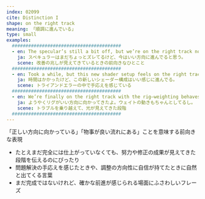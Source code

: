 ```yaml
---
index: 02099
cite: Distinction I
shape: on the right track
meaning: 「順調に進んでいる」
type: small
examples:
  ########################################
  - en: The specular’s still a bit off, but we’re on the right track now.
    ja: スペキュラーはまだちょっとズレてるけど、今はいい方向に進んでると思う。
    scene: 改善の兆しが見えてきているときの前向きなひとこと
  ########################################
  - en: Took a while, but this new shader setup feels on the right track.
    ja: 時間はかかったけど、この新しいシェーダー構成はいい感じに進んでる。
    scene: トライアンドエラーの中で手応えを感じている
  ########################################
  - en: We’re finally on the right track with the rig—weighting behaves properly now.
    ja: ようやくリグがいい方向に向かってきたよ。ウェイトの動きもちゃんとしてるし。
    scene: トラブルを乗り越えて、光が見えてきた段階
  ########################################
---
```


「正しい方向に向かっている」「物事が良い流れにある」ことを意味する前向きな表現

- たとえまだ完全には仕上がっていなくても、努力や修正の成果が見えてきた段階を伝えるのにぴったり
- 問題解決の手応えを感じたときや、調整の方向性に自信が持てたときに自然と出てくる言葉
- まだ完成ではないけれど、確かな前進が感じられる場面にふさわしいフレーズ
